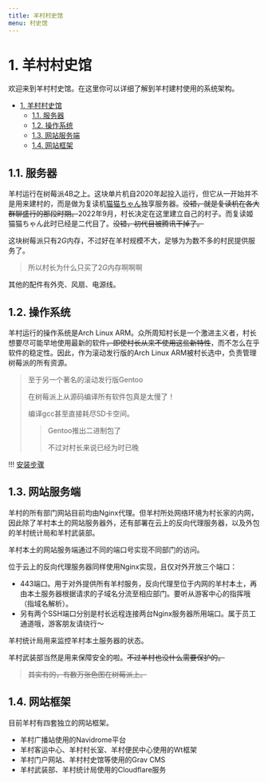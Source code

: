 ```yaml
---
title: 羊村村史馆
menu: 村史馆
---
```

<!--
    YangVillage Website
    Copyright (C) 2024  Qzlzdy

    This program is free software: you can redistribute it and/or modify
    it under the terms of the GNU Affero General Public License as published
    by the Free Software Foundation, either version 3 of the License, or
    (at your option) any later version.

    This program is distributed in the hope that it will be useful,
    but WITHOUT ANY WARRANTY; without even the implied warranty of
    MERCHANTABILITY or FITNESS FOR A PARTICULAR PURPOSE.  See the
    GNU Affero General Public License for more details.

    You should have received a copy of the GNU Affero General Public License
    along with this program.  If not, see <https://www.gnu.org/licenses/>.
-->
# 1. 羊村村史馆

欢迎来到羊村村史馆。在这里你可以详细了解到羊村建村使用的系统架构。

- [1. 羊村村史馆](#1-羊村村史馆)
  - [1.1. 服务器](#11-服务器)
  - [1.2. 操作系统](#12-操作系统)
  - [1.3. 网站服务端](#13-网站服务端)
  - [1.4. 网站框架](#14-网站框架)

## 1.1. 服务器

羊村运行在树莓派4B之上。这块单片机自2020年起投入运行，但它从一开始并不是用来建村的，而是做为复读机[猫猫ちゃん][1]独享服务器。~~没错，就是复读机在各大群聊盛行的那段时期。~~2022年9月，村长决定在这里建立自己的村子。而复读姬猫猫ちゃん此时已经是二代目了。~~没错，初代目被腾讯干掉了。~~

[1]: https://github.com/qzlzdy/Neko-Chan2.git

这块树莓派只有$2G$内存，不过好在羊村规模不大，足够为为数不多的村民提供服务了。

> 所以村长为什么只买了$2G$内存啊啊啊

其他的配件有外壳、风扇、电源线。

## 1.2. 操作系统

羊村运行的操作系统是Arch Linux ARM。众所周知村长是一个激进主义者，村长想要尽可能早地使用最新的软件~~，即使村长从来不使用这些新特性~~，而不怎么在乎软件的稳定性。因此，作为滚动发行版的Arch Linux ARM被村长选中，负责管理树莓派的所有资源。

> 至于另一个著名的滚动发行版Gentoo
>
> 在树莓派上从源码编译所有软件包真是太慢了！
>
> 编译gcc甚至直接耗尽SD卡空间。
>
> > Gentoo推出二进制包了
> >
> > 不过对村长来说已经为时已晚

!!! [安装步骤](https://archlinuxarm.org/platforms/armv8/broadcom/raspberry-pi-4)

## 1.3. 网站服务端

羊村的所有部门网站目前均由Nginx代理。但羊村所处网络环境为村长家的内网，因此除了羊村本土的网站服务器外，还有部署在云上的反向代理服务器，以及外包的羊村统计局和羊村武装部。

羊村本土的网站服务端通过不同的端口号实现不同部门的访问。

位于云上的反向代理服务器同样使用Nginx实现，且仅对外开放三个端口：

- 443端口。用于对外提供所有羊村服务，反向代理至位于内网的羊村本土，再由本土服务器根据请求的子域名分流至相应部门。要听从游客中心的指挥哦（指域名解析）。
- 另有两个SSH端口分别是村长远程连接两台Nginx服务器所用端口。属于员工通道哦，游客朋友请绕行～

羊村统计局用来监控羊村本土服务器的状态。

羊村武装部当然是用来保障安全的啦。~~不过羊村也没什么需要保护的。~~

> ~~其实有的，有数万张色图在树莓派上。~~

## 1.4. 网站框架

目前羊村有四套独立的网站框架。

- 羊村广播站使用的Navidrome平台
- 羊村客运中心、羊村村长室、羊村便民中心使用的Wt框架
- 羊村门户网站、羊村村史馆等使用的Grav CMS
- 羊村武装部、羊村统计局使用的Cloudflare服务
